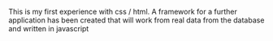 This is my first experience with css / html. 
A framework for a further application has been created that will work from real data from the database and written in javascript